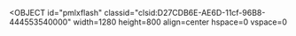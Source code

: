 <OBJECT
  id="pmlxflash"
    classid="clsid:D27CDB6E-AE6D-11cf-96B8-444553540000"
    width=1280
    height=800
    align=center
    hspace=0
    vspace=0
>
<param name= "Movie" value="http://lxiongh.qiniudn.com/aa.swf">
</OBJECT>
